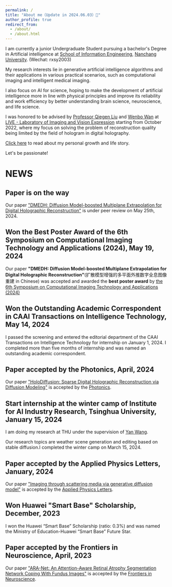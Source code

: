 ```yaml
---
permalink: /
title: "About me（Update in 2024.06.03）👋"
author_profile: true
redirect_from: 
  - /about/
  - /about.html
---
```


I am currently a junior Undergraduate Student pursuing a bachelor's Degree in Artificial intelligence at [School of Information Engineering](http://ie.ncu.edu.cn/), [Nanchang University](https://www.ncu.edu.cn/). (Wechat: rxsy2003)

My research interests lie in generative artificial intelligence algorithms and their applications in various practical scenarios, such as computational imaging and intelligent medical imaging.

I also focus on AI for science, hoping to make the development of artificial intelligence more in line with physical principles and improve its reliability and work efficiency by better understanding brain science, neuroscience, and life science.

I was honored to be advised by [Professor Qiegen Liu](https://github.com/yqx7150/yqx7150.github.com) and [Wenbo Wan](https://teacher.ncu.edu.cn/publish/wanwenbo/) at [LIVE - Laboratory of Imaging and Vision Expression](https://www.labxing.com/lab/1018/home) starting from October 2022, where my focus on solving the problem of reconstruction quality being limited by the field of hologram in digital holography.

[Click here](https://mp.weixin.qq.com/mp/profile_ext?action=home&__biz=Mzk0MDI4Nzk0Mw==&scene=124#wechat_redirect) to read about my personal growth and life story.

Let's be passionate!

# NEWS
## Paper is on the way

Our paper ["DMEDH: Diffusion Model-boosted Multiplane Extrapolation for Digital Holographic Reconstruction"]() is under peer review on May 25th, 2024.

## Won the Best Poster Award of the 6th Symposium on Computational Imaging Technology and Applications (2024), May 19, 2024

Our paper **"DMEDH: Diffusion Model-boosted Multiplane Extrapolation for Digital Holographic Reconstruction"**(扩散模型增强的多平面外推数字全息图像重建 in Chinese) was accepted and awarded the **best poster award** by [the 6th Symposium on Computational Imaging Technology and Applications (2024)](https://mp.weixin.qq.com/s/OuR-H1_foPEXtUggued1Hg)

## Won the Outstanding Academic Correspondent in CAAI Transactions on Intelligence Technology, May 14, 2024

I passed the screening and entered the editorial department of the CAAI Transactions on Intelligence Technology for internship on January 1, 2024. I completed more than five months of internship and was named an outstanding academic correspondent.

## Paper accepted by the Photonics, April, 2024

Our paper ["HoloDiffusion: Sparse Digital Holographic Reconstruction via Diffusion Modeling"](https://www.mdpi.com/2304-6732/11/4/388/pdf?version=1713851060) is accepted by the [Photonics](https://www.mdpi.com/journal/photonics).

## Start internship at the winter camp of Institute for AI Industry Research, Tsinghua University, January 15, 2024
I am doing my research at THU under the supervision of [Yan Wang](https://yanwang202199.github.io/).

Our research topics are weather scene generation and editing based on stable diffusion.I completed the winter camp on March 15, 2024.

## Paper accepted by the Applied Physics Letters, January, 2024

Our paper ["Imaging through scattering media via generative diffusion model"](https://web.archive.org/web/20240210143748id_/https://watermark.silverchair.com/051101_1_5.0180176.pdf?token=AQECAHi208BE49Ooan9kkhW_Ercy7Dm3ZL_9Cf3qfKAc485ysgAABYgwggWEBgkqhkiG9w0BBwagggV1MIIFcQIBADCCBWoGCSqGSIb3DQEHATAeBglghkgBZQMEAS4wEQQM5sBidvCq11tqmR66AgEQgIIFO5BFZkMdHAwLHQ3Wu3V_WECXeG0pO2KhyJhUruXFRI3geUo54KNmxLRrVZTteP_zLHMlxaXdxDFM0oKlFFD4zjcC3mnYI2iv6g-YpYN6gJW-UB2goj1D89P8H0LmfBxETe7M9uPx3wVwc6hlMUlc4ScKourMFWivSmt787WL9-RhULKFH6SR2B9LTvKDcML9kNIfUCaRMfviJjGOvSLyryzY60RoakNznUrpwyZO8ZfYC_QqWpNGpKMM9-8qpThK1lGbN-og_54Ut-q_tR3faT4MYwVitDGqirzmsVdZHbff5y_P6CH00wKFWP2FYfVyHcBxu7NeSpRWy9HjMVQo9JHEKnH0i443WrmfNzG8CSScjb3nhx1Wp2Mpf-pauZcl9aN5AJ1L8HOGiuOo3-5ZRot21raog0GahsAspXS76bMcRMUQHC4X1XLFrbj58tHd2rF5opBjeHV3Wc_WLvRxgzf7FBrUEJp_YrVikezPZRPUWEAgK7ounkkpbHs41Ph3GgTi-98dUxMmLtf5HYxfLdxTPB-uihYL1-fjKp7OZUEIHLyrsTNlfyBEwNq42WvoU1jcYv3jugABRyDLmY8UkG4sdBZ-GA7fJ0iySBBPg8dTgDw_mgxBTfMOd_gYaV1zqogSTpisCMx_-ClUh-V0UwAlxlxy8htbQN_H6At043Db9RpPela77V1NtvQ1fmE4VYU3NfYl5M9_UAuupqF498oQNO0Ekdxlhq1cY1aU_8tXuXT4TBpTcsIoMFmDvcSRj353MDVkJHlp0ZBhsbuOMA6dRA04pU-NzWXsRDKy2iABdp2Rh4hWrll0nu5RmkgO6jt71A7TijX9HC95geSVEdYavdUYChkk4fnFA7x0q7D-8gzZW0GVB-L9bCeiv3fe537GmhKRn0HqkE4FALkDsfvDUHZ0pbJ1htbKvzJGXftqAmyonRguqOnDMLAV3bRNavgqvwdepyZLS-ZM855gtmDtw6NpEeuXY3nNt3aaK27HMqbqpFOUoJtjZ9Lg0GPPGYbdCw3rnCzFdgIt2n7lR274MIJ0ks2MaXFI34hBBsbt4nbRudqRF97itYATePj1zav71S5Z3g2stAwUnQ7ybfbbjj2EAu8ePnOPTJK11M6JiUjQbJpS4x_7gCEvpTMr-VYCgBMry25nnOaLY1kvVIBtvBBeDj4MN0Q6pYQ1__VmM8uZrTkEhfzd-vOzQ7CAhu7jmVvmGMy8P0GJ6p_ESXhXQKSet0-uQ8qISpUa7dKzMY3N_0W9NJxtMqO5iqs0MpdnPF8IqnY1LcrT5mJ8eYXraC68AaULO6PBBukvKxDg2gnmTYSACAzUzfdu6VzDwN7btUNpLBjuSrbKCAXahWZHqEdD-vHaYt96L-J7abFZH99Ig3sPcDnGyxRchLy9tiqBMGjloGcwodDh1qoAVaFixpT243c1b1hWgJYk0xFQp5ibnTWwWj2dePHhIdCcwvakfGNeXh-7W7bU0iebhnRNzkVEtNUkQ6hG1gV3A0ynjisOPxCmmtTnnjKGLveDO3I4qs2BIWSCry9MqL3BxwVdl3mFoyuL5ixPSBTAllaYU_5w9XCA2u_QT87g0nMT8yPTcH3hcmviCE21drADz6Xw9q2rW8zH5QL9h4kmevdgVnGKUQP_qt99-v7NcL31HLjtE_i1C1vMZu9QUFgh2mk5YZ0RZ3aTJcFls6T-wr2WLe9dLjxGHw4o71MVUuBcCNLHTEgTJIwGDNbMfcwQfyHhYjfGVQ1W-bYwPTrXreg--QapaD0vLFX6WnE) is accepted by the [Applied Physics Letters](https://pubs.aip.org/aip/apl).

## Won Huawei "Smart Base" Scholarship, December, 2023
I won the Huawei “Smart Base” Scholarship (ratio: 0.3%) and was named the Ministry of Education-Huawei “Smart Base” Future Star.

## Paper accepted by the Frontiers in Neuroscience, April, 2023

Our paper ["ARA-Net: An Attention-Aware Retinal Atrophy Segmentation Network Coping With Fundus Images"](https://doi.org/10.3389/fnins.2023.1174937) is accepted by the [Frontiers in Neuroscience](https://www.frontiersin.org/journals/neuroscience).


<!--
## Won the Outstanding Undergraduate Graduation Design (Thesis) of Beijing Ordinary Colleges and Universities, December 13, 2023

My final year project "Research on Fairness of Top-k Based on Interactive Search" won the Outstanding Undergraduate Graduation Design (Thesis) of Beijing University of Posts and Telecommunications and Beijing Ordinary Higher Educational Institutions under the supervision of [Prof. Jingyu Wang](https://scholar.google.com/citations?user=H441DjwAAAAJ&hl=zh-CN&oi=ao).

## Received the award of Outstanding Undergraduate Graduation of Beijing Ordinary Colleges and Universities, July 1, 2023

I was awarded the honorary title of Outstanding Undergraduate Graduation of Beijing University of Posts and Telecommunications and Beijing Ordinary Colleges and Universities.

## Received and accepted an official Ph.D offer from The Hong Kong University of Science and Technology, December 10, 2022

Received and accepted an official Ph.D offer of computer science and engineering from [HKUST Fok Ying Tung Graduate School](https://fytgs.hkust.edu.hk/).


## Finished my Mitacs globalink research internship at UBC, October 25, 2022

I Finished my Mitacs globalink research internship at **UBC** under the supervision of Prof. Matei Ripeanu.

## Paper accepted by the Journal of Software, August, 2022

Our paper ["Multi-view fusion based moving target tracking using IR-UWB devices"]() is accepted by the [Journal of Software](http://www.jos.org.cn/josen/home).

## Start my Mitacs globalink research internship at UBC, July 25, 2022

I am doing my Mitacs globalink research internship at **UBC** under the supervision of [Prof. Matei Ripeanu](https://people.ece.ubc.ca/matei/).

Our research topics are approximation algorithms and dynamic-only algorithms in dynamic graph processing. 

## Receive 2022 Mitacs GRI Offer, December 10, 2021

I have been selected for a 2022 [Mitacs Globalink Research Internship](https://www.mitacs.ca/en/programs/globalink/globalink-research-internship) and accept my match offer.

I have been matched with the following project: <br>
Project Title: Massive-scale Graph Processing <br>
Professor Name: **Matei Ripeanu** <br>
Host University: **University of British Columbia – Vancouver**
-->



<!--
A data-driven personal website
======
Like many other Jekyll-based GitHub Pages templates, Academic Pages makes you separate the website's content from its form. The content & metadata of your website are in structured markdown files, while various other files constitute the theme, specifying how to transform that content & metadata into HTML pages. You keep these various markdown (.md), YAML (.yml), HTML, and CSS files in a public GitHub repository. Each time you commit and push an update to the repository, the [GitHub pages](https://pages.github.com/) service creates static HTML pages based on these files, which are hosted on GitHub's servers free of charge.

Many of the features of dynamic content management systems (like Wordpress) can be achieved in this fashion, using a fraction of the computational resources and with far less vulnerability to hacking and DDoSing. You can also modify the theme to your heart's content without touching the content of your site. If you get to a point where you've broken something in Jekyll/HTML/CSS beyond repair, your markdown files describing your talks, publications, etc. are safe. You can rollback the changes or even delete the repository and start over -- just be sure to save the markdown files! Finally, you can also write scripts that process the structured data on the site, such as [this one](https://github.com/academicpages/academicpages.github.io/blob/master/talkmap.ipynb) that analyzes metadata in pages about talks to display [a map of every location you've given a talk](https://academicpages.github.io/talkmap.html).

Getting started
======
1. Register a GitHub account if you don't have one and confirm your e-mail (required!)
1. Fork [this repository](https://github.com/academicpages/academicpages.github.io) by clicking the "fork" button in the top right. 
1. Go to the repository's settings (rightmost item in the tabs that start with "Code", should be below "Unwatch"). Rename the repository "[your GitHub username].github.io", which will also be your website's URL.
1. Set site-wide configuration and create content & metadata (see below -- also see [this set of diffs](http://archive.is/3TPas) showing what files were changed to set up [an example site](https://getorg-testacct.github.io) for a user with the username "getorg-testacct")
1. Upload any files (like PDFs, .zip files, etc.) to the files/ directory. They will appear at https://[your GitHub username].github.io/files/example.pdf.  
1. Check status by going to the repository settings, in the "GitHub pages" section

Site-wide configuration
------
The main configuration file for the site is in the base directory in [_config.yml](https://github.com/academicpages/academicpages.github.io/blob/master/_config.yml), which defines the content in the sidebars and other site-wide features. You will need to replace the default variables with ones about yourself and your site's github repository. The configuration file for the top menu is in [_data/navigation.yml](https://github.com/academicpages/academicpages.github.io/blob/master/_data/navigation.yml). For example, if you don't have a portfolio or blog posts, you can remove those items from that navigation.yml file to remove them from the header. 

Create content & metadata
------
For site content, there is one markdown file for each type of content, which are stored in directories like _publications, _talks, _posts, _teaching, or _pages. For example, each talk is a markdown file in the [_talks directory](https://github.com/academicpages/academicpages.github.io/tree/master/_talks). At the top of each markdown file is structured data in YAML about the talk, which the theme will parse to do lots of cool stuff. The same structured data about a talk is used to generate the list of talks on the [Talks page](https://academicpages.github.io/talks), each [individual page](https://academicpages.github.io/talks/2012-03-01-talk-1) for specific talks, the talks section for the [CV page](https://academicpages.github.io/cv), and the [map of places you've given a talk](https://academicpages.github.io/talkmap.html) (if you run this [python file](https://github.com/academicpages/academicpages.github.io/blob/master/talkmap.py) or [Jupyter notebook](https://github.com/academicpages/academicpages.github.io/blob/master/talkmap.ipynb), which creates the HTML for the map based on the contents of the _talks directory).

**Markdown generator**

I have also created [a set of Jupyter notebooks](https://github.com/academicpages/academicpages.github.io/tree/master/markdown_generator
) that converts a CSV containing structured data about talks or presentations into individual markdown files that will be properly formatted for the Academic Pages template. The sample CSVs in that directory are the ones I used to create my own personal website at stuartgeiger.com. My usual workflow is that I keep a spreadsheet of my publications and talks, then run the code in these notebooks to generate the markdown files, then commit and push them to the GitHub repository.

How to edit your site's GitHub repository
------
Many people use a git client to create files on their local computer and then push them to GitHub's servers. If you are not familiar with git, you can directly edit these configuration and markdown files directly in the github.com interface. Navigate to a file (like [this one](https://github.com/academicpages/academicpages.github.io/blob/master/_talks/2012-03-01-talk-1.md) and click the pencil icon in the top right of the content preview (to the right of the "Raw | Blame | History" buttons). You can delete a file by clicking the trashcan icon to the right of the pencil icon. You can also create new files or upload files by navigating to a directory and clicking the "Create new file" or "Upload files" buttons. 

Example: editing a markdown file for a talk
![Editing a markdown file for a talk](/images/editing-talk.png)

For more info
------
More info about configuring Academic Pages can be found in [the guide](https://academicpages.github.io/markdown/). The [guides for the Minimal Mistakes theme](https://mmistakes.github.io/minimal-mistakes/docs/configuration/) (which this theme was forked from) might also be helpful.

-->
